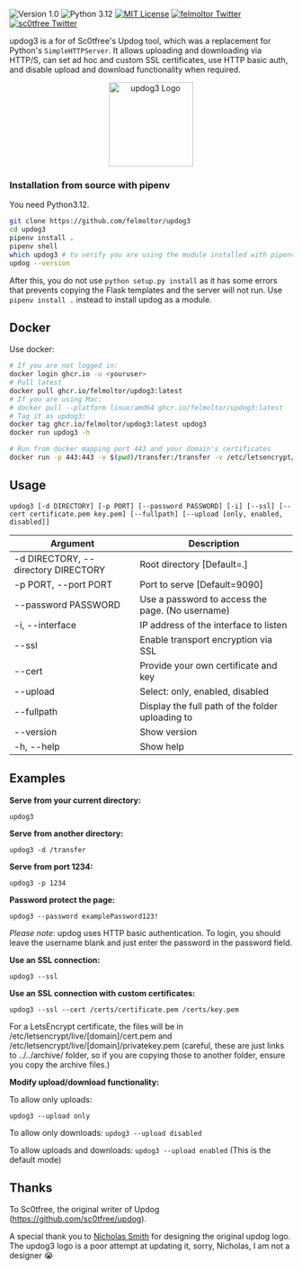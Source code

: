 ![Version 1.0](http://img.shields.io/badge/version-v1.1-green.svg)
![Python 3.12](http://img.shields.io/badge/python-3.12-blue.svg)
[![MIT License](http://img.shields.io/badge/license-MIT%20License-blue.svg)](./LICENSE)
[![felmoltor Twitter](http://img.shields.io/twitter/url/http/shields.io.svg?style=social&label=Follow+Felmoltor)](https://twitter.com/felmoltor)
[![sc0tfree Twitter](http://img.shields.io/twitter/url/http/shields.io.svg?style=social&label=Follow+Sc0tfree)](https://twitter.com/sc0tfree)


updog3 is a for of Sc0tfree's Updog tool, which was a replacement for Python's `SimpleHTTPServer`. 
It allows uploading and downloading via HTTP/S, can set ad hoc and custom SSL certificates, use HTTP basic auth, and disable upload and download functionality when required.

<p align="center">
  <img src="updog3/static/images/Updog3.png" alt="updog3 Logo" width=150px/>
</p>


### Installation from source with pipenv

You need Python3.12.

```bash
git clone https://github.com/felmoltor/updog3
cd updog3
pipenv install .
pipenv shell
which updog3 # to verify you are using the module installed with pipenv
updog --version
```

After this, you do not use `python setup.py install` as it has some errors that prevents copying the Flask templates and the server will not run. Use `pipenv install .` instead to install updog as a module.

## Docker

Use docker:

```bash
# If you are not logged in:
docker login ghcr.io -u <youruser> 
# Pull latest
docker pull ghcr.io/felmoltor/updog3:latest
# If you are using Mac: 
# docker pull --platform linux/amd64 ghcr.io/felmoltor/updog3:latest
# Tag it as updog3:
docker tag ghcr.io/felmoltor/updog3:latest updog3
docker run updog3 -h

# Run from docker mapping port 443 and your domain's certificates
docker run -p 443:443 -v $(pwd)/transfer:/transfer -v /etc/letsencrypt/archive/yourdomain.com/:/certs/  updog3 -p 443 --ssl --cert /certs/cert1.pem /certs/privkey1.pem -d /transfer
```

## Usage

`updog3 [-d DIRECTORY] [-p PORT] [--password PASSWORD] [-i] [--ssl] [--cert certificate.pem key.pem] [--fullpath] [--upload [only, enabled, disabled]]`

| Argument                            | Description                                      |
|-------------------------------------|--------------------------------------------------| 
| -d DIRECTORY, --directory DIRECTORY | Root directory [Default=.]                       | 
| -p PORT, --port PORT                | Port to serve [Default=9090]                     |
| --password PASSWORD                 | Use a password to access the page. (No username) |
| -i, --interface                     | IP address of the interface to listen            |
| --ssl                               | Enable transport encryption via SSL              |
| --cert                              | Provide your own certificate and key             |
| --upload                            | Select: only, enabled, disabled                  |
| --fullpath                          | Display the full path of the folder uploading to |
| --version                           | Show version                                     |
| -h, --help                          | Show help                                        |

## Examples

**Serve from your current directory:**

`updog3`

**Serve from another directory:**

`updog3 -d /transfer`

**Serve from port 1234:**

`updog3 -p 1234`

**Password protect the page:**

`updog3 --password examplePassword123!`

*Please note*: updog uses HTTP basic authentication.
To login, you should leave the username blank and just
enter the password in the password field.

**Use an SSL connection:**

`updog3 --ssl`

**Use an SSL connection with custom certificates:**

`updog3 --ssl --cert /certs/certificate.pem /certs/key.pem`

For a LetsEncrypt certificate, the files will be in /etc/letsencrypt/live/[domain]/cert.pem and /etc/letsencrypt/live/[domain]/privatekey.pem (careful, these are just links to ../../archive/ folder, so if you are copying those to another folder, ensure you copy the archive files.)

**Modify upload/download functionality:**

To allow only uploads:

`updog3 --upload only`

To allow only downloads:
`updog3 --upload disabled`

To allow uploads and downloads:
`updog3 --upload enabled` (This is the default mode)


## Thanks

To Sc0tfree, the original writer of Updog (https://github.com/sc0tfree/updog).

A special thank you to [Nicholas Smith](http://nixmith.com) for designing the original updog logo. The updog3 logo is a poor attempt at updating it, sorry, Nicholas, I am not a designer 😭
